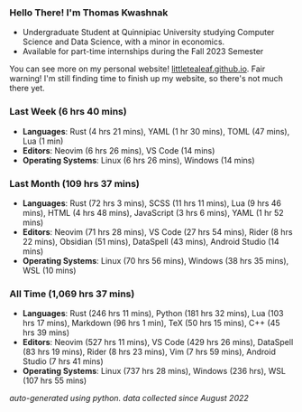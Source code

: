 
### Hello There! I'm Thomas Kwashnak

- Undergraduate Student at Quinnipiac University studying Computer Science and Data Science, with a minor in economics.
- Available for part-time internships during the Fall 2023 Semester

You can see more on my personal website! [littletealeaf.github.io](https://littletealeaf.github.io). Fair warning! I'm still finding time to finish up my website, so there's not much there yet.

### Last Week (6 hrs 40 mins)
- **Languages**: Rust (4 hrs 21 mins), YAML (1 hr 30 mins), TOML (47 mins), Lua (1 min)
- **Editors**: Neovim (6 hrs 26 mins), VS Code (14 mins)
- **Operating Systems**: Linux (6 hrs 26 mins), Windows (14 mins)
    
### Last Month (109 hrs 37 mins)
- **Languages**: Rust (72 hrs 3 mins), SCSS (11 hrs 11 mins), Lua (9 hrs 46 mins), HTML (4 hrs 48 mins), JavaScript (3 hrs 6 mins), YAML (1 hr 52 mins)
- **Editors**: Neovim (71 hrs 28 mins), VS Code (27 hrs 54 mins), Rider (8 hrs 22 mins), Obsidian (51 mins), DataSpell (43 mins), Android Studio (14 mins)
- **Operating Systems**: Linux (70 hrs 56 mins), Windows (38 hrs 35 mins), WSL (10 mins)
    
### All Time (1,069 hrs 37 mins)
- **Languages**: Rust (246 hrs 11 mins), Python (181 hrs 32 mins), Lua (103 hrs 17 mins), Markdown (96 hrs 1 min), TeX (50 hrs 15 mins), C++ (45 hrs 39 mins)
- **Editors**: Neovim (527 hrs 11 mins), VS Code (429 hrs 26 mins), DataSpell (83 hrs 19 mins), Rider (8 hrs 23 mins), Vim (7 hrs 59 mins), Android Studio (7 hrs 41 mins)
- **Operating Systems**: Linux (737 hrs 28 mins), Windows (236 hrs), WSL (107 hrs 55 mins)
    

*auto-generated using python. data collected since August 2022*
